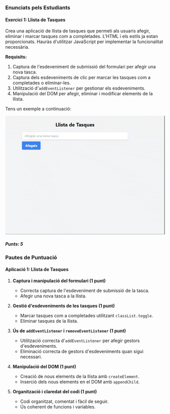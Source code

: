 ### Enunciats pels Estudiants

#### Exercici 1: Llista de Tasques

Crea una aplicació de llista de tasques que permeti als usuaris afegir, eliminar i marcar tasques com a completades. L'HTML i els estils ja estan proporcionats. Hauràs d'utilitzar JavaScript per implementar la funcionalitat necessària.

**Requisits:**

1. Captura de l'esdeveniment de submissió del formulari per afegir una nova tasca.
2. Captura dels esdeveniments de clic per marcar les tasques com a completades o eliminar-les.
3. Utilització d'`addEventListener` per gestionar els esdeveniments.
4. Manipulació del DOM per afegir, eliminar i modificar elements de la llista.

Tens un exemple a continuació:

![Task List](./uf3_tasques.gif)

##### Punts: 5

### Pautes de Puntuació

#### Aplicació 1: Llista de Tasques

1. **Captura i manipulació del formulari (1 punt)**

   - Correcta captura de l'esdeveniment de submissió de la tasca.
   - Afegir una nova tasca a la llista.

2. **Gestió d'esdeveniments de les tasques (1 punt)**

   - Marcar tasques com a completades utilitzant `classList.toggle`.
   - Eliminar tasques de la llista.

3. **Ús de `addEventListener` i `removeEventListener` (1 punt)**

   - Utilització correcta d'`addEventListener` per afegir gestors d'esdeveniments.
   - Eliminació correcta de gestors d'esdeveniments quan sigui necessari.

4. **Manipulació del DOM (1 punt)**

   - Creació de nous elements de la llista amb `createElement`.
   - Inserció dels nous elements en el DOM amb `appendChild`.

5. **Organització i claredat del codi (1 punt)**
   - Codi organitzat, comentat i fàcil de seguir.
   - Ús coherent de funcions i variables.
